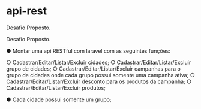 # api-rest

Desafio Proposto.

Desafio Proposto.

● Montar uma api RESTful com laravel com as seguintes funções:

○ Cadastrar/Editar/Listar/Excluir cidades;
○ Cadastrar/Editar/Listar/Excluir grupo de cidades;
○ Cadastrar/Editar/Listar/Excluir campanhas para o grupo de cidades onde cada grupo possui somente uma campanha ativa;
○ Cadastrar/Editar/Listar/Excluir desconto para os produtos da campanha;
○ Cadastrar/Editar/Listar/Excluir produtos;


● Cada cidade possui somente um grupo;